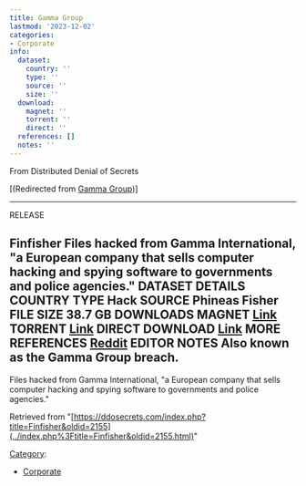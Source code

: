```yaml
---
title: Gamma Group
lastmod: '2023-12-02'
categories:
- Corporate
info:
  dataset:
    country: ''
    type: ''
    source: ''
    size: ''
  download:
    magnet: ''
    torrent: ''
    direct: ''
  references: []
  notes: ''
---
```




From Distributed Denial of Secrets

[(Redirected from [Gamma
Group](../index.php%3Ftitle=Gamma_Group&redirect=no.html "Gamma Group"))]

---
RELEASE

**Finfisher**
Files hacked from Gamma International, "a European company that sells computer hacking and spying software to governments and police agencies."
DATASET DETAILS
**COUNTRY**
**TYPE** Hack
**SOURCE** Phineas Fisher
**FILE SIZE** 38.7 GB
DOWNLOADS
**MAGNET** [Link](magnet:?xt=urn:btih:4e8564f0edcb3875ad2dbb9658ca3d615cc6c152&tr=udp://tracker.leechers-paradise.org:6969&tr=udp://zer0day.ch:1337&tr=udp://open.demonii.com:1337&tr=udp://tracker.coppersurfer.tk:6969&tr=udp://exodus.desync.com:6969)
**TORRENT** [Link](https://ddosecrets.com/finfisher.torrent)
**DIRECT DOWNLOAD** [Link](https://data.ddosecrets.com/finfisher/)
MORE
**REFERENCES**
[Reddit](https://www.reddit.com/r/Anarchism/comments/2cjlop/gamma_international_leaked/)
**EDITOR NOTES**
Also known as the Gamma Group breach.
---

Files hacked from Gamma International, "a European company that sells
computer hacking and spying software to governments and police
agencies."

Retrieved from
"[https://ddosecrets.com/index.php?title=Finfisher&oldid=2155](../index.php%3Ftitle=Finfisher&oldid=2155.html)"

[Category](./Special:Categories.html "Special:Categories"):

- [Corporate](./Category:Corporate.html "Category:Corporate")
